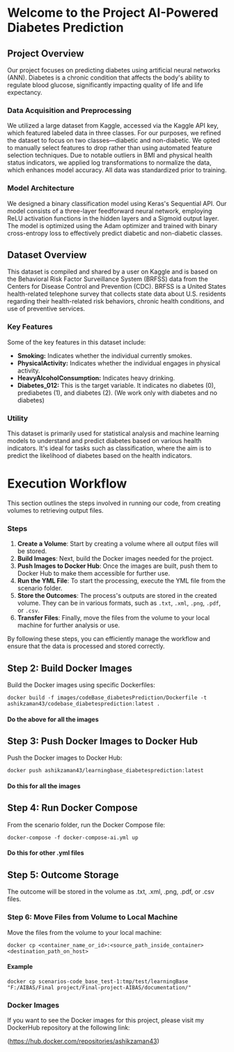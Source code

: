 # Welcome to the Project AI-Powered Diabetes Prediction

## Project Overview

Our project focuses on predicting diabetes using artificial neural networks (ANN). Diabetes is a chronic condition that affects the body's ability to regulate blood glucose, significantly impacting quality of life and life expectancy.

### Data Acquisition and Preprocessing

We utilized a large dataset from Kaggle, accessed via the Kaggle API key, which featured labeled data in three classes. For our purposes, we refined the dataset to focus on two classes—diabetic and non-diabetic. We opted to manually select features to drop rather than using automated feature selection techniques. Due to notable outliers in BMI and physical health status indicators, we applied log transformations to normalize the data, which enhances model accuracy. All data was standardized prior to training.

### Model Architecture

We designed a binary classification model using Keras's Sequential API. Our model consists of a three-layer feedforward neural network, employing ReLU activation functions in the hidden layers and a Sigmoid output layer. The model is optimized using the Adam optimizer and trained with binary cross-entropy loss to effectively predict diabetic and non-diabetic classes.


## Dataset Overview

This dataset is compiled and shared by a user on Kaggle and is based on the Behavioral Risk Factor Surveillance System (BRFSS) data from the Centers for Disease Control and Prevention (CDC). BRFSS is a United States health-related telephone survey that collects state data about U.S. residents regarding their health-related risk behaviors, chronic health conditions, and use of preventive services.

### Key Features

Some of the key features in this dataset include:

- **Smoking:** Indicates whether the individual currently smokes.
- **PhysicalActivity:** Indicates whether the individual engages in physical activity.
- **HeavyAlcoholConsumption:** Indicates heavy drinking.
- **Diabetes_012:** This is the target variable. It indicates no diabetes (0), prediabetes (1), and diabetes (2). (We work only with diabetes and no diabetes)

### Utility

This dataset is primarily used for statistical analysis and machine learning models to understand and predict diabetes based on various health indicators. It's ideal for tasks such as classification, where the aim is to predict the likelihood of diabetes based on the health indicators.


# Execution Workflow

This section outlines the steps involved in running our code, from creating volumes to retrieving output files.

### Steps

1. **Create a Volume**: Start by creating a volume where all output files will be stored.
2. **Build Images**: Next, build the Docker images needed for the project.
3. **Push Images to Docker Hub**: Once the images are built, push them to Docker Hub to make them accessible for further use.
4. **Run the YML File**: To start the processing, execute the YML file from the scenario folder.
5. **Store the Outcomes**: The process's outputs are stored in the created volume. They can be in various formats, such as `.txt`, `.xml`, `.png`, `.pdf`, or `.csv`.
6. **Transfer Files**: Finally, move the files from the volume to your local machine for further analysis or use.

By following these steps, you can efficiently manage the workflow and ensure that the data is processed and stored correctly.


## Step 2: Build Docker Images

Build the Docker images using specific Dockerfiles:

```
docker build -f images/codeBase_diabetesPrediction/Dockerfile -t ashikzaman43/codebase_diabetesprediction:latest .
```
#### Do the above for all the images

## Step 3: Push Docker Images to Docker Hub

Push the Docker images to Docker Hub:
```
docker push ashikzaman43/learningbase_diabetesprediction:latest
```
#### Do this for all the images

## Step 4: Run Docker Compose

From the scenario folder, run the Docker Compose file:

```
docker-compose -f docker-compose-ai.yml up
```

#### Do this for other .yml files

## Step 5: Outcome Storage
The outcome will be stored in the volume as .txt, .xml, .png, .pdf, or .csv files.

### Step 6: Move Files from Volume to Local Machine
Move the files from the volume to your local machine:

```
docker cp <container_name_or_id>:<source_path_inside_container> <destination_path_on_host>
```
#### Example
```
docker cp scenarios-code_base_test-1:tmp/test/learningBase "F:/AIBAS/Final project/Final-project-AIBAS/documentation/"
```



### Docker Images

If you want to see the Docker images for this project, please visit my DockerHub repository at the following link:

(https://hub.docker.com/repositories/ashikzaman43)




